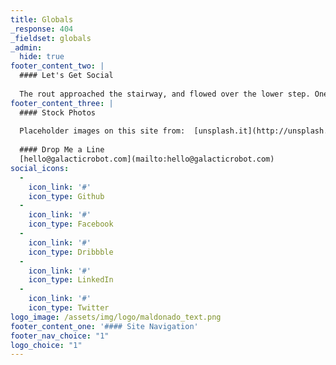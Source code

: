 ```yaml
---
title: Globals
_response: 404
_fieldset: globals
_admin:
  hide: true
footer_content_two: |
  #### Let's Get Social
  
  The rout approached the stairway, and flowed over the lower step. One of the parties had evidently been repulsed; but the mere lookers-on could not tell whether Mandiboy or Camerfield had gained the upper hand.
footer_content_three: |
  #### Stock Photos
  
  Placeholder images on this site from:  [unsplash.it](http://unsplash.it), [gratisography](http://www.gratisography.com/) & [startup stock photos](http://startupstockphotos.com/)
  
  #### Drop Me a Line
  [hello@galacticrobot.com](mailto:hello@galacticrobot.com)
social_icons:
  - 
    icon_link: '#'
    icon_type: Github
  - 
    icon_link: '#'
    icon_type: Facebook
  - 
    icon_link: '#'
    icon_type: Dribbble
  - 
    icon_link: '#'
    icon_type: LinkedIn
  - 
    icon_link: '#'
    icon_type: Twitter
logo_image: /assets/img/logo/maldonado_text.png
footer_content_one: '#### Site Navigation'
footer_nav_choice: "1"
logo_choice: "1"
---
```




